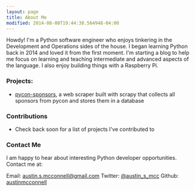 ```yaml
---
layout: page
title: About Me
modified: 2014-08-08T19:44:38.564948-04:00
---
```



Howdy! I'm a Python software engineer who enjoys tinkering in the Development and Operations sides of the house. I began learning Python back in 2014 and loved it from the first moment.  I'm starting a blog to help me focus on learning and teaching intermediate and advanced aspects of the language. I also enjoy building things with a Raspberry Pi.

### Projects:
* [pycon-sponsors](https://github.com/austinmcconnell/pycon-sponsors), a web scraper built with scrapy that collects all sponsors from pycon and stores them in a database

### Contributions
* Check back soon for a list of projects I've contributed to

### Contact Me
I am happy to hear about interesting Python developer opportunities. Contact me at:

Email: [austin.s.mcconnell@gmail.com](mailto:austin.s.mcconnell@gmail.com)
Twitter: [@austin_s_mcc](https://twitter.com/austin_s_mcc)
Github: [austinmcconnell](https://github.com/austinmcconnell)

